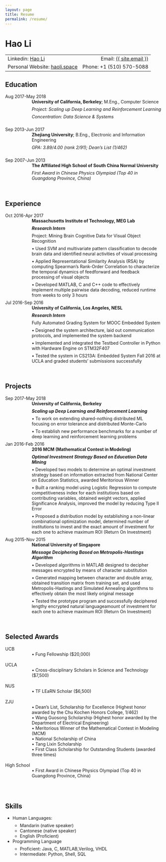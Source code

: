 ```yaml
---
layout: page
title: Resume
permalink: /resume/
---
```


<html xmlns="http://www.w3.org/1999/xhtml"><head>
  <meta http-equiv="Content-Type" content="text/html; charset=UTF-8">
  <meta http-equiv="Content-Style-Type" content="text/css">
  <meta name="generator" content="pandoc">
  <title></title>
  <style type="text/css">code{white-space: pre;}</style>
  <style type="text/css">
  /*
   *  * Copyright 2013 Christophe-Marie Duquesne <chmd@chmd.fr>
   *   *
   *    * CSS for making a resume with pandoc. Inspired by moderncv.
   *     *
   *      * This CSS document is delivered to you under the CC BY-SA 3.0 License.
   *       * https://creativecommons.org/licenses/by-sa/3.0/deed.en_US
   *        */
  
  /* Whole document */
  body {
      font-family: "Helvetica Neue", Helvetica, Arial, sans-serif;
      /*width: 800px;
      margin: auto;
      background: #FFFFFF;
      padding: 10px 10px 10px 10px;*/
  }
  
  /* Title of the resume */
  h1 {
      font-size: 55px;
      color: #757575;
      text-align:center;
      margin-bottom:15px;
  }
  
  /* Titles of categories */
  h2 {
      color: #397249;
  }
  /* There is a bar just before each category */
  h2:before {
      content: "";
      display: inline-block;
      margin-right:1%;
      width: 16%;
      height: 10px;
      background-color: #9CB770;
  }
  
  /* Definitions */
  dt {
      float: left;
      clear: left;
      width: 12%;
      font-weight: bold;
  }
  dd {
      margin-left: 17%;
  }
  p {
      margin-top:0;
      margin-bottom:7px;
  }
  
  /* Blockquotes */
  blockquote {
      text-align: center
  }
  
  /* Links */
  a {
      text-decoration: none;
  }
  
  /* Horizontal separators */
  hr {
      color: #A6A6A6;
  }
  
  table {
      width: 100%;
      border-top: solid;
      border-bottom: solid;
      border-color:#999999;
  }
  </style>
</head>
<body>
<h1 id="johnny-coder">Hao Li</h1>
<table>
<tbody>
<tr class="odd">
<td align="left">Linkedin: <a href="https://www.linkedin.com/in/hao-li-b1ab89107/">Hao Li</a></td>
<td align="right">Email: <a href="mailto:{{ site.email }}">{{ site.email }}</a></td>
</tr>
<tr class="even">
<td align="left">Personal Website: <a href="http://haoli.space">haoli.space</a></td>
<td align="right">Phone: +1 (510) 570-5088 </td>
</tr>
</tbody>
</table>
<h2 id="education">Education</h2>
<dl>
<dt>Aug 2017-May 2018</dt>
<dd><p><strong>University of California, Berkeley</strong>; M.Eng., Computer Science </p>
<p><em>Project: Scaling up Deep Learning and Reinforcement Learning</em></p>
<p><em>Concentration: Data Science & Systems
</em></p>
</dd>
<br>
<dt>Sep 2013-Jun 2017</dt>
<dd><p><strong>Zhejiang University</strong>; B.Eng., Electronic and Information Engineering</p>
<p><em>GPA: 3.89/4.00 (rank 2/91); Dean’s List (1/462)</em></p>
</dd>
<br>
<dt>Sep 2007-Jun 2013</dt>
<dd><p><strong>The Affiliated High School of South China Normal University</strong></p>
<p><em>First Award in Chinese Physics Olympiad (Top 40 in Guangdong Province, China)</em></p>
</dd>
</dl>
<br>
<h2 id="experience">Experience</h2>
<dl>
<dt>Oct 2016-Apr 2017 </dt>
<dd><p><strong>Massachusetts Institute of Technology, MEG Lab</strong></p>
<p><em><strong>Research Intern</strong></em></p>
<p>Project: Mining Brain Cognitive Data for Visual Object Recognition</p>
<p>•	Used SVM and multivariate pattern classification to decode brain data and identified neural activities of visual processing</p>
<p>•	Applied Representational Similarity Analysis (RSA) by computing Spearman’s Rank-Order Correlation to characterize the temporal dynamics of feedforward and feedback processing of visual objects</p>
<p>•	Developed MATLAB, C and C++ code to effectively implement multiple pairwise data decoding, reduced runtime from weeks to only 3 hours</p>
</dd>
<dt>Jul 2016-Sep 2016</dt>
<dd><p><strong>University of California, Los Angeles, NESL</strong></p>
<p><em><strong>Research Intern</strong></em></p>
<p>Fully Automated Grading System for MOOC Embedded System </p>
<p>•	Designed the system architecture, laid out communication protocols, and implemented the system backend</p>
<p>•	Implemented and integrated the Testbed Controller in Python with Hardware Engine on STM32F407</p>
<p>•	Tested the system in CS213A: Embedded System Fall 2016 at UCLA and graded students’ submissions successfully</p>
</dd>
</dl>
<br>
<h2 id="technical-experience">Projects</h2>
<dl>
<dt>Sep 2017-May 2018 </dt>
<dd><p><strong>University of California, Berkeley</strong></p>
<p><em><strong>Scaling up Deep Learning and Reinforcement Learning</strong></em></p>
<p>•	To work on extending shared-nothing distributed ML focusing on error tolerance and distributed Monte-Carlo</p>
<p>•	To establish new performance benchmarks for a number of deep learning and reinforcement learning problems</p>
</dd>
<dt>Jan 2016-Feb 2016 </dt>
<dd><p><strong>2016 MCM (Mathematical Contest in Modeling)</strong></p>
<p><em><strong>Optimal Investment Strategy Based on Education Data Mining</strong></em></p>
<p>•	Developed two models to determine an optimal investment strategy based on information extracted from National Center on Education Statistics, awarded Meritorious Winner</p>
<p>•	Built a ranking model using Logistic Regression to compute competitiveness index for each institutions based on contributing variables, obtained weight vectors, applied Significance Analysis, improved the model by reducing Type II Error</p>
<p>•	Proposed a distribution model by establishing a non-linear combinational optimization model, determined number of institutions to invest and the exact amount of investment for each one to achieve maximum ROI (Return On Investment)</p>
</dd>
<dt>Aug 2015-Nov 2015 </dt>
<dd><p><strong>National University of Singapore</strong></p>
<p><em><strong>Message Deciphering Based on Metropolis-Hastings Algorithm</strong></em></p>
<p>•	Developed algorithms in MATLAB designed to decipher messages encrypted by means of character substitution</p>
<p>•	Generated mapping between character and double array, obtained transition matrix from training set, and used Metropolis-Hastings and Simulated Annealing algorithms to effectively obtain the most likely original message</p>
<p>•	Tested the prototype program and successfully deciphered lengthy encrypted natural languageamount of investment for each one to achieve maximum ROI (Return On Investment)</p>
</dd>
</dl>
<br>
<h2 id="Selected Awards">Selected Awards</h2>
<dl>
<dt>UCB</dt>
<dd>•	Fung Fellowship ($20,000)</dd>
<br>
<dt>UCLA</dt>
<dd>•	Cross-disciplinary Scholars in Science and Technology ($7,500)</dd>
<br>
<dt>NUS</dt>
<dd>•	TF LEaRN Scholar ($6,500)</dd>
<br>
<dt>ZJU</dt>
<dd>•	Dean’s List, Scholarship for Excellence (Highest honor awarded by the Chu Kochen Honors College, 1/462)</dd>
<dd>•	Wang Guosong Scholarship (Highest honor awarded by the Department of Electrical Engineering)</dd>
<dd>•	Meritorious Winner of the Mathematical Contest in Modeling (MCM)</dd>
<dd>•	National Scholarship of China</dd>
<dd>•	Tang Lixin Scholarship</dd>
<dd>•	First Class Scholarship for Outstanding Students (awarded three times)</dd>
<br>
<dt>High School</dt>
<dd>•	First Award in Chinese Physics Olympiad (Top 40 in Guangdong Province, China)</dd>
</dl>
<br>
<br>
<h2 id="Language">Skills</h2>
<ul>
<li><p>Human Languages:</p>
<ul>
<li>Mandarin (native speaker)</li>
<li>Cantonese (native speaker)</li>
<li>English (Proficient)</li>
</ul></li>
<li><p>Programming Language</p>
<ul>
<li>Proficient: Java, C, MATLAB,Verilog, VHDL</li>
<li>Intermediate: Python, Shell, SQL</li>
</ul></li>
</ul>


</body></html>